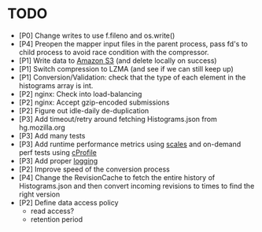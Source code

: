 TODO
====

- [P0] Change writes to use f.fileno and os.write()
- [P4] Preopen the mapper input files in the parent process, pass fd's to child process to avoid race condition with the compressor.
- [P1] Write data to [Amazon S3][4] (and delete locally on success)
- [P1] Switch compression to LZMA (and see if we can still keep up)
- [P1] Conversion/Validation: check that the type of each element in the histograms array is int.
- [P2] nginx: Check into load-balancing
- [P2] nginx: Accept gzip-encoded submissions
- [P2] Figure out idle-daily de-duplication
- [P3] Add timeout/retry around fetching Histograms.json from hg.mozilla.org
- [P3] Add many tests
- [P3] Add runtime performance metrics using [scales][1] and on-demand perf tests
  using [cProfile][3]
- [P3] Add proper [logging][2]
- [P2] Improve speed of the conversion process
- [P4] Change the RevisionCache to fetch the entire history of Histograms.json and
  then convert incoming revisions to times to find the right version
- [P2] Define data access policy
  -  read access?
  -  retention period

[1]: https://github.com/Cue/scales "Scales"
[2]: http://docs.python.org/2/library/logging.html "Python Logging"
[3]: http://docs.python.org/2/library/profile.html "Python Profilers"
[4]: http://boto.s3.amazonaws.com/s3_tut.html "Using S3 with boto"
